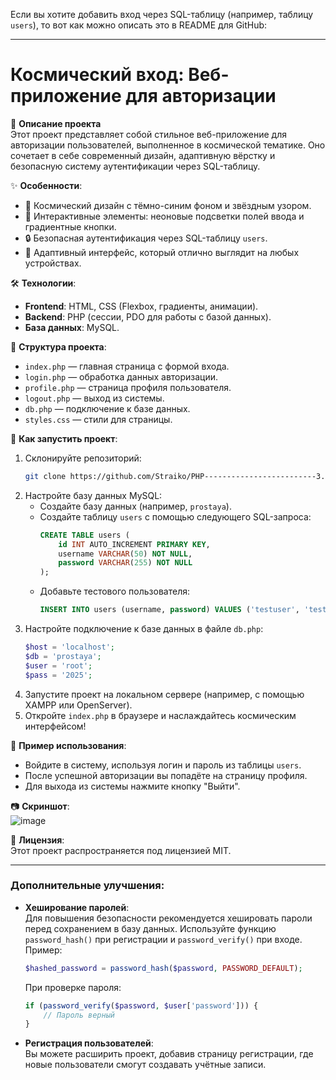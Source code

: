 Если вы хотите добавить вход через SQL-таблицу (например, таблицу `users`), то вот как можно описать это в README для GitHub:

---

# Космический вход: Веб-приложение для авторизации

🌌 **Описание проекта**  
Этот проект представляет собой стильное веб-приложение для авторизации пользователей, выполненное в космической тематике. Оно сочетает в себе современный дизайн, адаптивную вёрстку и безопасную систему аутентификации через SQL-таблицу.  

✨ **Особенности**:  
- 🌠 Космический дизайн с тёмно-синим фоном и звёздным узором.  
- 🚀 Интерактивные элементы: неоновые подсветки полей ввода и градиентные кнопки.  
- 🔒 Безопасная аутентификация через SQL-таблицу `users`.  
- 📱 Адаптивный интерфейс, который отлично выглядит на любых устройствах.  

🛠 **Технологии**:  
- **Frontend**: HTML, CSS (Flexbox, градиенты, анимации).  
- **Backend**: PHP (сессии, PDO для работы с базой данных).  
- **База данных**: MySQL.  

📂 **Структура проекта**:  
- `index.php` — главная страница с формой входа.  
- `login.php` — обработка данных авторизации.  
- `profile.php` — страница профиля пользователя.  
- `logout.php` — выход из системы.  
- `db.php` — подключение к базе данных.  
- `styles.css` — стили для страницы.  

🚀 **Как запустить проект**:  
1. Склонируйте репозиторий:  
   ```bash
   git clone https://github.com/Straiko/PHP-------------------------3.git
   ```
2. Настройте базу данных MySQL:  
   - Создайте базу данных (например, `prostaya`).  
   - Создайте таблицу `users` с помощью следующего SQL-запроса:  
     ```sql
     CREATE TABLE users (
         id INT AUTO_INCREMENT PRIMARY KEY,
         username VARCHAR(50) NOT NULL,
         password VARCHAR(255) NOT NULL
     );
     ```
   - Добавьте тестового пользователя:  
     ```sql
     INSERT INTO users (username, password) VALUES ('testuser', 'testpassword');
     ```
3. Настройте подключение к базе данных в файле `db.php`:  
   ```php
   $host = 'localhost';
   $db = 'prostaya';
   $user = 'root';
   $pass = '2025';
   ```
4. Запустите проект на локальном сервере (например, с помощью XAMPP или OpenServer).  
5. Откройте `index.php` в браузере и наслаждайтесь космическим интерфейсом!  

🌟 **Пример использования**:  
- Войдите в систему, используя логин и пароль из таблицы `users`.  
- После успешной авторизации вы попадёте на страницу профиля.  
- Для выхода из системы нажмите кнопку "Выйти".  

📷 **Скриншот**:  
![image](https://github.com/user-attachments/assets/abae73c2-a84d-46ca-b1b8-4e201b1bee79)


📄 **Лицензия**:  
Этот проект распространяется под лицензией MIT.  

---

### Дополнительные улучшения:
- **Хеширование паролей**:  
  Для повышения безопасности рекомендуется хешировать пароли перед сохранением в базу данных. Используйте функцию `password_hash()` при регистрации и `password_verify()` при входе.  
  Пример:  
  ```php
  $hashed_password = password_hash($password, PASSWORD_DEFAULT);
  ```
  При проверке пароля:  
  ```php
  if (password_verify($password, $user['password'])) {
      // Пароль верный
  }
  ```

- **Регистрация пользователей**:  
  Вы можете расширить проект, добавив страницу регистрации, где новые пользователи смогут создавать учётные записи.  

